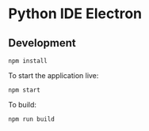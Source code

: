 # Python IDE Electron

## Development
```
npm install
```
To start the application live:
```
npm start
```
To build:
```
npm run build
```
